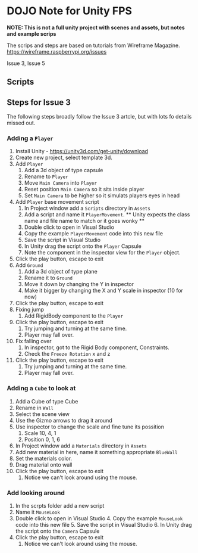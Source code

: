 # DOJO Note for Unity FPS

**NOTE: This is not a full unity project with scenes and assets, but notes and example scrips**

The scrips and steps are based on tutorials from Wireframe Magazine.  https://wireframe.raspberrypi.org/issues

Issue 3, Issue 5

## Scripts


## Steps for Issue 3

The following steps broadly follow the Issue 3 artcle, but with lots fo details missed out.

### Adding a ```Player```

1. Install Unity - https://unity3d.com/get-unity/download
2. Create new project, select template 3d.
3. Add ```Player```
    1. Add a 3d object of type capsule
    2. Rename to ```Player```
    3. Move ```Main Camera``` into ```Player```
    4. Reset position ```Main Camera``` so it sits inside player    
    5. Set ```Main Camera``` to be higher so it simulats players eyes in head
4. Add ```Player``` base movement script
    1. In Project window add a ```Scripts``` directory in ```Assets```
    2. Add a script and name it ```PlayerMovement```.  ** Unity expects the class name and file name to match or it goes wonky **
    3. Double click to open in Visual Studio
    4. Copy the example ```PlayerMovement``` code into this new file
    5. Save the script in Visual Studio
    6. In Unity drag the script onto the ```Player``` Capsule
    7. Note the component in the inspector view for the  ```Player``` object.
5. Click the play button, escape to exit
6. Add ```Ground```
    1. Add a 3d object of type plane
    2. Rename it to ```Ground```
    3. Move it down by changing the Y in inspector
    3. Make it bigger by changing the X and Y scale in inspector (10 for now)
7. Click the play button, escape to exit
8. Fixing jump
    1. Add RigidBody component to the ```Player```
9. Click the play button, escape to exit
    1. Try jumping and turning at the same time.
    2. Player may fall over.
10. Fix falling over
    1. In inspector, got to the Rigid Body component, Constraints.
    2. Check the ```Freeze Rotation``` x and z
11. Click the play button, escape to exit
    1. Try jumping and turning at the same time.
    2. Player may fall over.    

### Adding a ```Cube``` to look at

1. Add a Cube of type Cube
2. Rename in ```Wall```
2. Select the scene view 
3. Use the Gizmo arrows to drag it around
4. Use inspector to change the scale and fine tune its possition
    1. Scale 10, 4, 1
    2. Position 0, 1, 6
5. In Project window add a ```Materials``` directory in ```Assets```
6. Add new material in here, name it something appropriate ```BlueWall```
7. Set the materials color.
8. Drag material onto wall
7. Click the play button, escape to exit
    1. Notice we can't look around using the mouse.

### Add looking around

1. In the scrpts folder add a new script
2. Name it ```MouseLook```
3. Double click to open in Visual Studio
    4. Copy the example ```MouseLook``` code into this new file
    5. Save the script in Visual Studio
    6. In Unity drag the script onto the ```Camera``` Capsule
7. Click the play button, escape to exit
    1. Notice we can't look around using the mouse.


